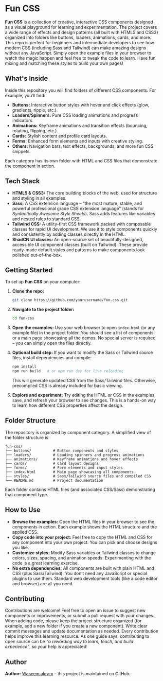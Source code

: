 # Fun CSS

&#x20;**Fun CSS** is a collection of creative, interactive CSS components designed as a visual playground for learning and experimentation. The project covers a wide range of effects and design patterns (all built with HTML5 and CSS3) organized into folders like buttons, loaders, animations, cards, and more. This repo is perfect for beginners and intermediate developers to see how modern CSS (including Sass and Tailwind) can make amazing designs without any JavaScript. Simply open the example files in your browser to watch the magic happen and feel free to tweak the code to learn. Have fun mixing and matching these styles to build your own pages!

## What's Inside

Inside this repository you will find folders of different CSS components. For example, you’ll find:

* **Buttons:** Interactive button styles with hover and click effects (glow, gradients, ripple, etc.).
* **Loaders/Spinners:** Pure CSS loading animations and progress indicators.
* **Animations:** Keyframe animations and transition effects (bouncing, rotating, flipping, etc.).
* **Cards:** Stylish content and profile card layouts.
* **Forms:** Enhanced form elements and inputs with creative styling.
* **Others:** Navigation bars, text effects, backgrounds, and more fun CSS snippets.

Each category has its own folder with HTML and CSS files that demonstrate the component in action.

## Tech Stack

* **HTML5 & CSS3:** The core building blocks of the web, used for structure and styling in all examples.
* **Sass:** A CSS extension language – “the most mature, stable, and powerful professional grade CSS extension language” (stands for *Syntactically Awesome Style Sheets*). Sass adds features like variables and nested rules to standard CSS.
* **Tailwind CSS:** A utility-first CSS framework packed with composable classes for rapid UI development. We use it to style components quickly and consistently by adding classes directly in the HTML.
* **ShadCN UI classes:** An open-source set of beautifully-designed, accessible UI component classes (built on Tailwind). These provide ready-made default styles and patterns to make components look polished out-of-the-box.

## Getting Started

To set up **Fun CSS** on your computer:

1. **Clone the repo:**

   ```bash
   git clone https://github.com/yourusername/fun-css.git
   ```
2. **Navigate to the project folder:**

   ```bash
   cd fun-css
   ```
3. **Open the examples:** Use your web browser to open `index.html` (or any example file) in the project folder. You should see a list of components or a main page showcasing all the demos. No special server is required – you can simply open the files directly.
4. **Optional build step:** If you want to modify the Sass or Tailwind source files, install dependencies and compile:

   ```bash
   npm install
   npm run build   # or npm run dev for live reloading
   ```

   This will generate updated CSS from the Sass/Tailwind files. Otherwise, precompiled CSS is already included for basic viewing.
5. **Explore and experiment:** Try editing the HTML or CSS in the examples, save, and refresh your browser to see changes. This is a hands-on way to learn how different CSS properties affect the design.

## Folder Structure

The repository is organized by component category. A simplified view of the folder structure is:

```
fun-css/
├── buttons/          # Button components and styles
├── loaders/          # Loading spinners and progress animations
├── animations/       # Keyframe animations and hover effects
├── cards/            # Card layout designs
├── forms/            # Form elements and input styles
├── index.html        # Main page showcasing all components
├── styles/           # Sass/Tailwind source files and compiled CSS
└── README.md         # Project documentation
```

Each folder contains HTML files (and associated CSS/Sass) demonstrating that component type.

## How to Use

* **Browse the examples:** Open the HTML files in your browser to see the components in action. Each example shows the HTML structure and the applied CSS.
* **Copy code into your project:** Feel free to copy the HTML and CSS for any component into your own project. You can pick and choose designs you like.
* **Customize styles:** Modify Sass variables or Tailwind classes to change colors, sizes, spacing, and animation speeds. Experimenting with the code is a great learning exercise.
* **No extra dependencies:** All components are built with plain HTML and CSS (plus Sass/Tailwind). You don’t need any JavaScript or special plugins to use them. Standard web development tools (like a code editor and browser) are all you need.

## Contributing

Contributions are welcome! Feel free to open an issue to suggest new components or improvements, or submit a pull request with your changes. When adding code, please keep the project structure organized (for example, add a new folder if you create a new component). Write clear commit messages and update documentation as needed. Every contribution helps improve this learning resource. As one guide says, contributing to open source can be *“a rewarding way to learn, teach, and build experience”*, so your help is appreciated!

## Author

**Author:** [Waseem akram](https://github.com/Wcoder547) – this project is maintained on GitHub.

